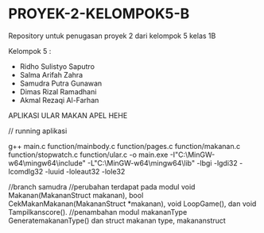 # PROYEK-2-KELOMPOK5-B
Repository untuk penugasan proyek 2 dari kelompok 5 kelas 1B

Kelompok 5 : 
- Ridho Sulistyo Saputro
- Salma Arifah Zahra
- Samudra Putra Gunawan
- Dimas Rizal Ramadhani 
- Akmal Rezaqi Al-Farhan

APLIKASI ULAR MAKAN APEL HEHE

// running aplikasi

g++ main.c function/mainbody.c function/pages.c function/makanan.c function/stopwatch.c function/ular.c -o main.exe -I"C:\MinGW-w64\mingw64\include" -L"C:\MinGW-w64\mingw64\lib" -lbgi -lgdi32 -lcomdlg32 -luuid -loleaut32 -lole32

//branch samudra
//perubahan terdapat pada modul  void Makanan(MakananStruct makanan), bool CekMakanMakanan(MakananStruct *makanan), void LoopGame(), dan void Tampilkanscore(). 
//penambahan modul makananType GeneratemakananType() dan struct makanan type, makananstruct 